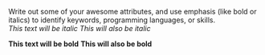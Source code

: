 Write out some of your awesome attributes, and use emphasis (like bold or italics) to identify keywords, programming languages, or skills.  
*This text will be italic*
_This will also be italic_

**This text will be bold**
__This will also be bold__
